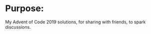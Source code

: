 Purpose:
========

My Advent of Code 2019 solutions, for sharing with friends, to spark discussions.